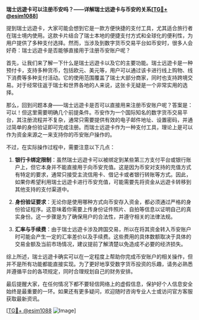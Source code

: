 **瑞士远遊卡可以注册币安吗？——详解瑞士远遊卡与币安的关系[[TG💪+ @esim1088](https://t.me/s/esim1088)]**

提到瑞士远遊卡，大家可能会想到它是一款方便快捷的支付工具，尤其适合旅行者在瑞士境内使用。这款卡片结合了瑞士本地的便捷支付方式和全球化的便利性，为用户提供了多种支付选择。然而，当涉及到数字货币交易平台如币安时，很多人会好奇：瑞士远遊卡是否能够直接用于注册币安账户呢？

首先，让我们来了解一下什么是瑞士远遊卡以及它的主要功能。瑞士远遊卡是一种预付卡，支持多种货币，包括欧元、美元等，用户可以通过该卡进行线上购物、线下消费等多种支付活动。它的使用范围覆盖了瑞士大部分商家，同时也支持跨境交易。对于经常往返于瑞士和世界各地的人来说，这张卡无疑是一个非常实用的选择。

那么，回到问题本身——瑞士远遊卡是否可以直接用来注册币安账户呢？答案是：可以！但这里需要明确几个前提条件。币安作为一个国际知名的数字货币交易平台，其注册流程并不复杂，通常只需要提供有效的电子邮件地址、设置密码，并通过简单的身份验证即可完成注册。而瑞士远遊卡作为一种支付工具，理论上是可以作为资金来源之一来支持你的币安账户操作的。

不过，在实际操作过程中，需要注意以下几点：

1. **银行卡绑定限制**：虽然瑞士远遊卡可以被绑定到某些第三方支付平台或银行账户上，但它本身并不能直接用于向币安充值。这是因为币安对支持的充值方式有特定的要求，通常只接受主流信用卡、借记卡或者银行转账等方式。因此，如果你希望利用瑞士远遊卡进行币安充值，可能需要先将资金从远遊卡转移到其他支持的支付渠道中。

2. **身份验证要求**：无论你是使用哪种方式向币安存入资金，都必须通过严格的身份验证程序。这意味着你需要上传身份证件照片、自拍等信息以证明自己的真实身份。这一步骤是为了确保用户的合法性，并遵守相关的法律法规。

3. **汇率与手续费**：由于瑞士远遊卡涉及跨国交易，所以在将其资金转入币安账户时可能会产生一定的汇率差价以及手续费。这些费用的具体数额取决于具体的交易金额及当前市场情况，建议提前了解清楚以免造成不必要的经济损失。

综上所述，瑞士远遊卡确实可以在一定程度上帮助你完成币安账户的相关操作，但并不是所有功能都能直接实现。为了更好地享受数字货币投资的乐趣，请务必熟悉并遵循平台的各项规定，同时合理规划自己的财务安排。

最后提醒大家，在任何情况下都不要轻信网络上的虚假信息，保护好个人信息安全始终是最重要的一环。如果还有更多疑问，欢迎随时咨询专业人士或访问官方客服获取最新资讯。

[[TG💪+ @esim1088](https://t.me/s/esim1088) ![Image](https://i.postimg.cc/4NQfJmqS/Snipaste-2025-05-13-00-14-12.png)]